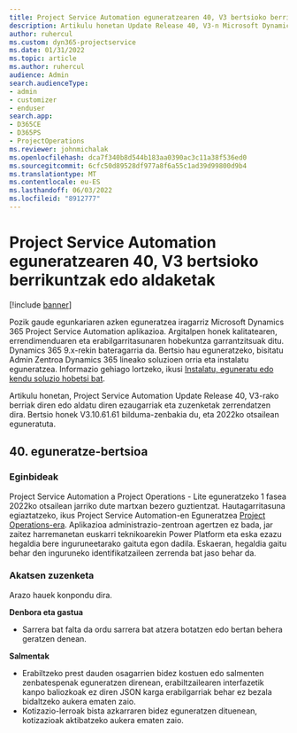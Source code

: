 ```yaml
---
title: Project Service Automation eguneratzearen 40, V3 bertsioko berrikuntzak edo aldaketak
description: Artikulu honetan Update Release 40, V3-n Microsoft Dynamics 365 Project Service Automation eskuragarri dauden ezaugarriak eta zuzenketak zerrendatzen dira.
author: ruhercul
ms.custom: dyn365-projectservice
ms.date: 01/31/2022
ms.topic: article
ms.author: ruhercul
audience: Admin
search.audienceType:
- admin
- customizer
- enduser
search.app:
- D365CE
- D365PS
- ProjectOperations
ms.reviewer: johnmichalak
ms.openlocfilehash: dca7f340b8d544b183aa0390ac3c11a38f536ed0
ms.sourcegitcommit: 6cfc50d89528df977a8f6a55c1ad39d99800d9b4
ms.translationtype: MT
ms.contentlocale: eu-ES
ms.lasthandoff: 06/03/2022
ms.locfileid: "8912777"
---
```

# <a name="whats-new-or-changed-in-project-service-automation-update-release-40-v3"></a>Project Service Automation eguneratzearen 40, V3 bertsioko berrikuntzak edo aldaketak

[!include [banner](../includes/psa-now-project-operations.md)]

Pozik gaude egunkariaren azken eguneratzea iragarriz Microsoft Dynamics 365 Project Service Automation aplikazioa. Argitalpen honek kalitatearen, errendimenduaren eta erabilgarritasunaren hobekuntza garrantzitsuak ditu. Dynamics 365 9.x-rekin bateragarria da. Bertsio hau eguneratzeko, bisitatu Admin Zentroa Dynamics 365 lineako soluzioen orria eta instalatu eguneratzea. Informazio gehiago lortzeko, ikusi [Instalatu, eguneratu edo kendu soluzio hobetsi bat](/power-platform/admin/install-remove-preferred-solution).

Artikulu honetan, Project Service Automation Update Release 40, V3-rako berriak diren edo aldatu diren ezaugarriak eta zuzenketak zerrendatzen dira. Bertsio honek V3.10.61.61 bilduma-zenbakia du, eta 2022ko otsailean eguneratuta.

## <a name="update-release-40"></a>40. eguneratze-bertsioa

### <a name="features"></a>Eginbideak
Project Service Automation a Project Operations - Lite eguneratzeko 1 fasea 2022ko otsailean jarriko dute martxan bezero guztientzat. Hautagarritasuna egiaztatzeko, ikus Project Service Automation-en Eguneratzea [Project Operations-era](upgrade-project-operations-non-stocked.md). Aplikazioa administrazio-zentroan agertzen ez bada, jar zaitez harremanetan euskarri teknikoarekin Power Platform eta eska ezazu hegaldia bere inguruneetarako gaituta egon dadila. Eskaeran, hegaldia gaitu behar den inguruneko identifikatzaileen zerrenda bat jaso behar da.

### <a name="bug-fixes"></a>Akatsen zuzenketa

Arazo hauek konpondu dira.

**Denbora eta gastua**
- Sarrera bat falta da ordu sarrera bat atzera botatzen edo bertan behera geratzen denean. 

**Salmentak**

- Erabiltzeko prest dauden osagarrien bidez kostuen edo salmenten zenbatespenak eguneratzen direnean, erabiltzailearen interfazetik kanpo baliozkoak ez diren JSON karga erabilgarriak behar ez bezala bidaltzeko aukera ematen zaio.
- Kotizazio-lerroak bista azkarraren bidez eguneratzen dituenean, kotizazioak aktibatzeko aukera ematen zaio.
